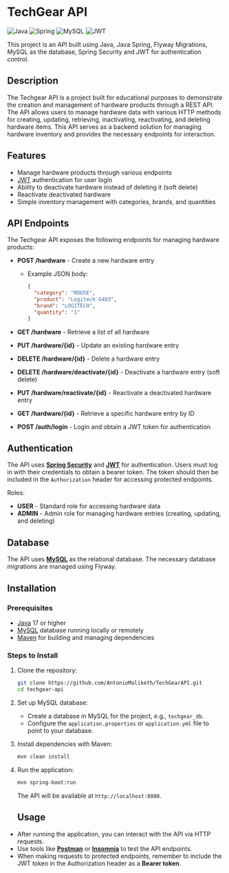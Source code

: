 # TechGear API

![Java](https://img.shields.io/badge/java-%23ED8B00.svg?style=for-the-badge&logo=openjdk&logoColor=white) ![Spring](https://img.shields.io/badge/spring-%236DB33F.svg?style=for-the-badge&logo=spring&logoColor=white) ![MySQL](https://img.shields.io/badge/mysql-4479A1.svg?style=for-the-badge&logo=mysql&logoColor=white) ![JWT](https://img.shields.io/badge/JWT-black?style=for-the-badge&logo=JSON%20web%20tokens)

This project is an API built using Java, Java Spring, Flyway Migrations, MySQL as the database, Spring Security and JWT for authentication control.

## Description

The Techgear API is a project built for educational purposes to demonstrate the creation and management of hardware products through a REST API. The API allows users to manage hardware data with various HTTP methods for creating, updating, retrieving, inactivating, reactivating, and deleting hardware items. This API serves as a backend solution for managing hardware inventory and provides the necessary endpoints for interaction.

## Features

- Manage hardware products through various endpoints
- [JWT](https://jwt.io/) authentication for user login
- Ability to deactivate hardware instead of deleting it (soft delete)
- Reactivate deactivated hardware
- Simple inventory management with categories, brands, and quantities

## API Endpoints

The Techgear API exposes the following endpoints for managing hardware products:

- **POST /hardware** - Create a new hardware entry
  - Example JSON body:
    ```json
    {
      "category": "MOUSE",
      "product": "Logitech G403",
      "brand": "LOGITECH",
      "quantity": "1"
    }
    ```

- **GET /hardware** - Retrieve a list of all hardware
- **PUT /hardware/{id}** - Update an existing hardware entry
- **DELETE /hardware/{id}** - Delete a hardware entry
- **DELETE /hardware/deactivate/{id}** - Deactivate a hardware entry (soft delete)
- **PUT /hardware/reactivate/{id}** - Reactivate a deactivated hardware entry
- **GET /hardware/{id}** - Retrieve a specific hardware entry by ID
- **POST /auth/login** - Login and obtain a JWT token for authentication

## Authentication

The API uses **[Spring Security](https://spring.io/projects/spring-security)** and **[JWT](https://jwt.io/)** for authentication. Users must log in with their credentials to obtain a bearer token. The token should then be included in the `Authorization` header for accessing protected endpoints.

Roles:
- **USER** - Standard role for accessing hardware data
- **ADMIN** - Admin role for managing hardware entries (creating, updating, and deleting)

## Database

The API uses **[MySQL](https://www.mysql.com/downloads/)** as the relational database. The necessary database migrations are managed using Flyway.

## Installation

### Prerequisites

- [Java](https://openjdk.org/) 17 or higher
- [MySQL](https://www.mysql.com/downloads/) database running locally or remotely
- [Maven](https://maven.apache.org/download.cgi) for building and managing dependencies

### Steps to Install

1. Clone the repository:
    ```bash
    git clone https://github.com/AntonioMaliketh/TechGearAPI.git
    cd techgear-api
    ```

2. Set up MySQL database:
    - Create a database in MySQL for the project, e.g., `techgear_db`.
    - Configure the `application.properties` or `application.yml` file to point to your database.

3. Install dependencies with Maven:
    ```bash
    mvn clean install
    ```

4. Run the application:
    ```bash
    mvn spring-boot:run
    ```
    The API will be available at `http://localhost:8080`.

    ## Usage

- After running the application, you can interact with the API via HTTP requests.
- Use tools like **[Postman](https://www.postman.com/downloads/)** or **[Insomnia](https://insomnia.rest/download)** to test the API endpoints.
- When making requests to protected endpoints, remember to include the JWT token in the Authorization header as a **Bearer token**.
